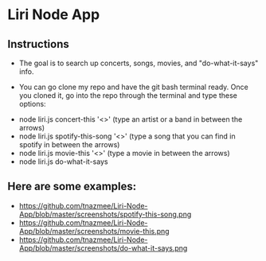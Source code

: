 # Liri Node App

## Instructions

* The goal is to search up concerts, songs, movies, and "do-what-it-says" info.

* You can go clone my repo and have the git bash terminal ready. Once you cloned it, go into the repo through the terminal and type these options:
- node liri.js concert-this '<>' (type an artist or a band in between the arrows)
- node liri.js spotify-this-song '<>' (type a song that you can find in spotify in between the arrows)
- node liri.js movie-this '<>' (type a movie in between the arrows)
- node liri.js do-what-it-says 

## Here are some examples:
- https://github.com/tnazmee/Liri-Node-App/blob/master/screenshots/spotify-this-song.png
- https://github.com/tnazmee/Liri-Node-App/blob/master/screenshots/movie-this.png
- https://github.com/tnazmee/Liri-Node-App/blob/master/screenshots/do-what-it-says.png
